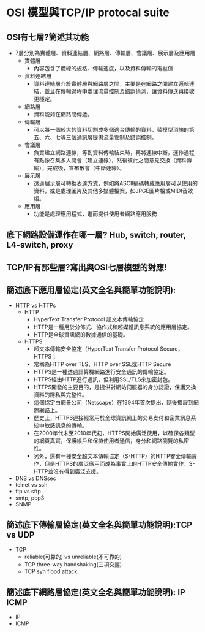 # OSI 模型與TCP/IP protocal suite

## OSI有七層?簡述其功能
- 7層分別為實體層、資料連結層、網路層、傳輸層、會議層、展示層及應用層
  - 實體層
    - 內容包含了纜線的規格、傳輸速度，以及資料傳輸的電壓值
  - 資料連結層
    - 資料連結層介於實體層與網路層之間，主要是在網路之間建立邏輯連結，並且在傳輸過程中處理流量控制及錯誤偵測，讓資料傳送與接收更穩定。
  - 網路層
    - 資料能夠在網路間傳遞。
  - 傳輸層
    - 可以將一個較大的資料切割成多個適合傳輸的資料，替模型頂端的第五、六、七等三個通訊層提供流量管制及錯誤控制。
  - 會議層
    - 負責建立網路連線，等到資料傳輸結束時，再將連線中斷，運作過程有點像召集多人開會（建立連線），然後彼此之間意見交換（資料傳輸），完成後，宣布散會（中斷連線）。
  - 展示層
    - 透過展示層可轉換表達方式，例如將ASCII編碼轉成應用層可以使用的資料，或是處理圖片及其他多媒體檔案，如JPGE圖片檔或MIDI音效檔。
  - 應用層
    - 功能是處理應用程式，進而提供使用者網路應用服務
    
## 底下網路設備運作在哪一層? Hub, switch, router, L4-switch, proxy

## TCP/IP有那些層?寫出與OSI七層模型的對應!

## 簡述底下應用層協定(英文全名與簡單功能說明):
- HTTP vs HTTPs
  - HTTP
    - HyperText Transfer Protocol 超文本傳輸協定
    - HTTP是一種用於分佈式、協作式和超媒體訊息系統的應用層協定。
    - HTTP是全球資訊網的數據通信的基礎。
  - HTTPS
    - 超文本傳輸安全協定（HyperText Transfer Protocol Secure，HTTPS；
    - 常稱為HTTP over TLS、HTTP over SSL或HTTP Secure
    - HTTPS是一種透過計算機網路進行安全通訊的傳輸協定。
    - HTTPS經由HTTP進行通訊，但利用SSL/TLS來加密封包。
    - HTTPS開發的主要目的，是提供對網站伺服器的身分認證，保護交換資料的隱私與完整性。
    - 這個協定由網景公司（Netscape）在1994年首次提出，隨後擴展到網際網路上。
    - 歷史上，HTTPS連接經常用於全球資訊網上的交易支付和企業訊息系統中敏感訊息的傳輸。
    - 在2000年代末至2010年代初，HTTPS開始廣泛使用，以確保各類型的網頁真實，保護帳戶和保持使用者通信，身分和網路瀏覽的私密性。
    - 另外，還有一種安全超文本傳輸協定（S-HTTP）的HTTP安全傳輸實作，但是HTTPS的廣泛應用而成為事實上的HTTP安全傳輸實作，S-HTTP並沒有得到廣泛支援。
- DNS vs DNSsec
- telnet vs ssh
- ftp vs sftp
- smtp, pop3
- SNMP

## 簡述底下傳輸層協定(英文全名與簡單功能說明):TCP vs UDP
  - TCP
    - reliable(可靠的) vs unreliable(不可靠的)
    - TCP three-way handshaking(三項交握)
    - TCP syn flood attack
## 簡述底下網路層協定(英文全名與簡單功能說明): IP ICMP
- IP
- ICMP
